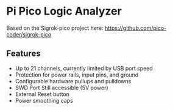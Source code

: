 # Pi Pico Logic Analyzer
Based on the Sigrok-pico project here: https://github.com/pico-coder/sigrok-pico
## Features
- Up to 21 channels, currently limited by USB port speed
- Protection for power rails, input pins, and ground
- Configurable hardware pullups and pulldowns
- SWD Port Still accessible (5V power)
- External Reset button
- Power smoothing caps
